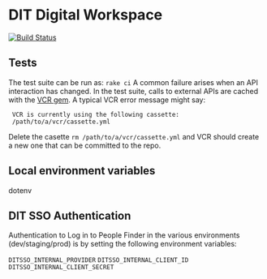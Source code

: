 # DIT Digital Workspace

[![Build Status](https://travis-ci.org/uktrade/digital-workspace.png?branch=master)](https://travis-ci.org/uktrade/digital-workspace)

## Tests
The test suite can be run as:
`rake ci`
A common failure arises when an API interaction has changed. In the test suite, calls to external APIs are cached with the [VCR gem](https://github.com/vcr/vcr).
A typical VCR error message might say:
```
 VCR is currently using the following cassette:
 /path/to/a/vcr/cassette.yml
```
Delete the casette `rm /path/to/a/vcr/cassette.yml` and VCR should create a new one that can be committed to the repo.

## Local environment variables

dotenv

## DIT SSO Authentication

Authentication to Log in to People Finder in the various environments (dev/staging/prod) is by setting the following environment variables:

`DITSSO_INTERNAL_PROVIDER`
`DITSSO_INTERNAL_CLIENT_ID`
`DITSSO_INTERNAL_CLIENT_SECRET`
